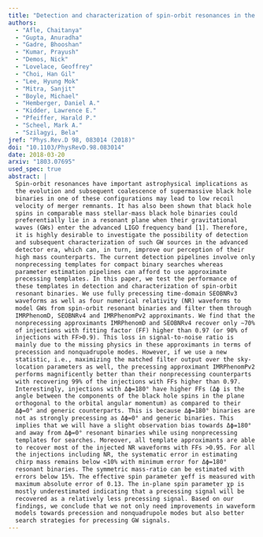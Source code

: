 ```yaml
---
title: "Detection and characterization of spin-orbit resonances in the advanced gravitational wave detectors era"
authors:
  - "Afle, Chaitanya"
  - "Gupta, Anuradha"
  - "Gadre, Bhooshan"
  - "Kumar, Prayush"
  - "Demos, Nick"
  - "Lovelace, Geoffrey"
  - "Choi, Han Gil"
  - "Lee, Hyung Mok"
  - "Mitra, Sanjit"
  - "Boyle, Michael"
  - "Hemberger, Daniel A."
  - "Kidder, Lawrence E."
  - "Pfeiffer, Harald P."
  - "Scheel, Mark A."
  - "Szilagyi, Bela"
jref: "Phys.Rev.D 98, 083014 (2018)"
doi: "10.1103/PhysRevD.98.083014"
date: 2018-03-20
arxiv: "1803.07695"
used_spec: true
abstract: |
  Spin-orbit resonances have important astrophysical implications as
  the evolution and subsequent coalescence of supermassive black hole
  binaries in one of these configurations may lead to low recoil
  velocity of merger remnants. It has also been shown that black hole
  spins in comparable mass stellar-mass black hole binaries could
  preferentially lie in a resonant plane when their gravitational
  waves (GWs) enter the advanced LIGO frequency band [1]. Therefore,
  it is highly desirable to investigate the possibility of detection
  and subsequent characterization of such GW sources in the advanced
  detector era, which can, in turn, improve our perception of their
  high mass counterparts. The current detection pipelines involve only
  nonprecessing templates for compact binary searches whereas
  parameter estimation pipelines can afford to use approximate
  precessing templates. In this paper, we test the performance of
  these templates in detection and characterization of spin-orbit
  resonant binaries. We use fully precessing time-domain SEOBNRv3
  waveforms as well as four numerical relativity (NR) waveforms to
  model GWs from spin-orbit resonant binaries and filter them through
  IMRPhenomD, SEOBNRv4 and IMRPhenomPv2 approximants. We find that the
  nonprecessing approximants IMRPhenomD and SEOBNRv4 recover only ∼70%
  of injections with fitting factor (FF) higher than 0.97 (or 90% of
  injections with FF>0.9). This loss in signal-to-noise ratio is
  mainly due to the missing physics in these approximants in terms of
  precession and nonquadrupole modes. However, if we use a new
  statistic, i.e., maximizing the matched filter output over the sky-
  location parameters as well, the precessing approximant IMRPhenomPv2
  performs magnificently better than their nonprecessing counterparts
  with recovering 99% of the injections with FFs higher than 0.97.
  Interestingly, injections with Δϕ=180° have higher FFs (Δϕ is the
  angle between the components of the black hole spins in the plane
  orthogonal to the orbital angular momentum) as compared to their
  Δϕ=0° and generic counterparts. This is because Δϕ=180° binaries are
  not as strongly precessing as Δϕ=0° and generic binaries. This
  implies that we will have a slight observation bias towards Δϕ=180°
  and away from Δϕ=0° resonant binaries while using nonprecessing
  templates for searches. Moreover, all template approximants are able
  to recover most of the injected NR waveforms with FFs >0.95. For all
  the injections including NR, the systematic error in estimating
  chirp mass remains below <10% with minimum error for Δϕ=180°
  resonant binaries. The symmetric mass-ratio can be estimated with
  errors below 15%. The effective spin parameter χeff is measured with
  maximum absolute error of 0.13. The in-plane spin parameter χp is
  mostly underestimated indicating that a precessing signal will be
  recovered as a relatively less precessing signal. Based on our
  findings, we conclude that we not only need improvements in waveform
  models towards precession and nonquadrupole modes but also better
  search strategies for precessing GW signals.
---
```

